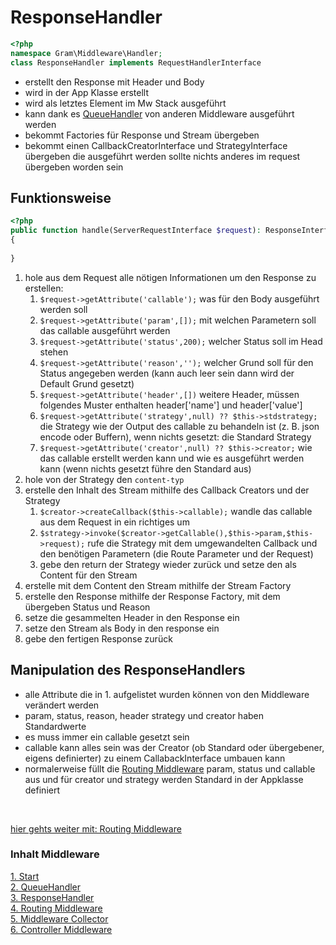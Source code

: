 # ResponseHandler

````php
<?php
namespace Gram\Middleware\Handler;
class ResponseHandler implements RequestHandlerInterface
````
- erstellt den Response mit Header und Body
- wird in der App Klasse erstellt
- wird als letztes Element im Mw Stack ausgeführt
- kann dank es [QueueHandler](queuehandle.md) von anderen Middleware ausgeführt werden
- bekommt Factories für Response und Stream übergeben
- bekommt einen CallbackCreatorInterface und StrategyInterface übergeben die ausgeführt werden sollte nichts anderes im request übergeben worden sein

## Funktionsweise

````php
<?php
public function handle(ServerRequestInterface $request): ResponseInterface
{
	
}
````
1. hole aus dem Request alle nötigen Informationen um den Response zu erstellen:
	1. ``$request->getAttribute('callable');`` was für den Body ausgeführt werden soll
	1. ``$request->getAttribute('param',[]);`` mit welchen Parametern soll das callable ausgeführt werden
	1. ``$request->getAttribute('status',200);`` welcher Status soll im Head stehen
	1. ``$request->getAttribute('reason','');`` welcher Grund soll für den Status angegeben werden (kann auch leer sein dann wird der Default Grund gesetzt)
	1. ``$request->getAttribute('header',[])`` weitere Header, müssen folgendes Muster enthalten header['name'] und header['value']
	1. ``$request->getAttribute('strategy',null) ?? $this->stdstrategy;`` die Strategy wie der Output des callable zu behandeln ist (z. B. json encode oder Buffern), wenn nichts gesetzt: die Standard Strategy
	1. ``$request->getAttribute('creator',null) ?? $this->creator;`` wie das callable erstellt werden kann und wie es ausgeführt werden kann (wenn nichts gesetzt führe den Standard aus)
2. hole von der Strategy den ``content-typ``
3. erstelle den Inhalt des Stream mithilfe des Callback Creators und der Strategy
	1. ``$creator->createCallback($this->callable);`` wandle das callable aus dem Request in ein richtiges um
	1. ``$strategy->invoke($creator->getCallable(),$this->param,$this->request);`` rufe die Strategy mit dem umgewandelten Callback und den benötigen Parametern (die Route Parameter und der Request)
	1. gebe den return der Strategy wieder zurück und setze den als Content für den Stream
4. erstelle mit dem Content den Stream mithilfe der Stream Factory
5. erstelle den Response mithilfe der Response Factory, mit dem übergeben Status und Reason
6. setze die gesammelten Header in den Response ein
7. setze den Stream als Body in den response ein
8. gebe den fertigen Response zurück

## Manipulation des ResponseHandlers
- alle Attribute die in 1. aufgelistet wurden können von den Middleware verändert werden
- param, status, reason, header strategy und creator haben Standardwerte
- es muss immer ein callable gesetzt sein
- callable kann alles sein was der Creator (ob Standard oder übergebener, eigens definierter) zu einem CallabackInterface umbauen kann
- normalerweise füllt die [Routing Middleware](routingmw.md) param, status und callable aus und für creator und strategy werden Standard in der Appklasse definiert

<br>

[hier gehts weiter mit: Routing Middleware](routingmw.md)

### Inhalt Middleware
[1. Start](index.md) <br>
[2. QueueHandler](queuehandle.md) <br>
[3. ResponseHandler](responsehandle.md) <br>
[4. Routing Middleware](routingmw.md) <br>
[5. Middleware Collector](mwcollector.md) <br>
[6. Controller Middleware](controllermw.md)